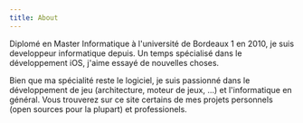 ```yaml
---
title: About
---
```

<p>
Diplomé en Master Informatique à l'université de Bordeaux 1 en 2010, je suis developpeur informatique depuis. Un temps spécialisé dans le développement iOS, j'aime essayé de nouvelles choses.
</p>
<p>
Bien que ma spécialité reste le logiciel, je suis passionné dans le développement de jeu (architecture, moteur de jeux, …) et l'informatique en général. Vous trouverez sur ce site certains de mes projets personnels (open sources pour la plupart) et professionels.
</p>